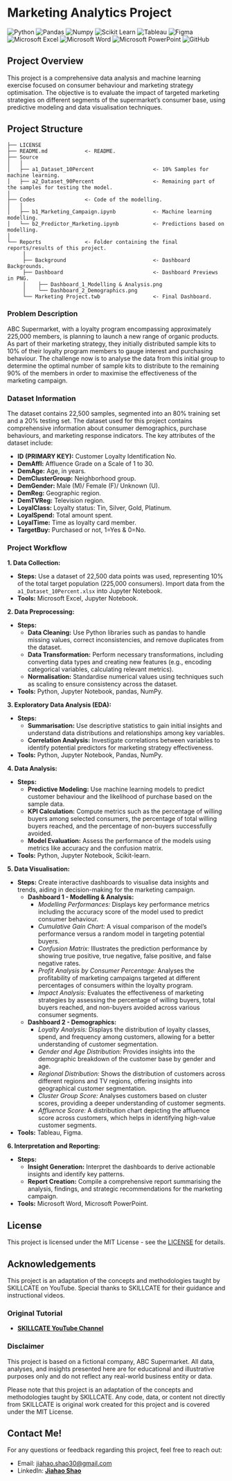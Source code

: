 # Marketing Analytics Project

![Python](https://img.shields.io/badge/Python-FFD43B?style=for-the-badge&logo=python&logoColor=blue)
![Pandas](https://img.shields.io/badge/Pandas-2C2D72?style=for-the-badge&logo=pandas&logoColor=white)
![Numpy](https://img.shields.io/badge/Numpy-777BB4?style=for-the-badge&logo=numpy&logoColor=white)
![Scikit Learn](https://img.shields.io/badge/scikit_learn-F7931E?style=for-the-badge&logo=scikit-learn&logoColor=white)
![Tableau](https://img.shields.io/badge/Tableau-E97627?style=for-the-badge&logo=Tableau&logoColor=white)
![Figma](https://img.shields.io/badge/Figma-F24E1E?style=for-the-badge&logo=figma&logoColor=white)
![Microsoft Excel](https://img.shields.io/badge/Microsoft_Excel-217346?style=for-the-badge&logo=microsoft-excel&logoColor=white)
![Microsoft Word](https://img.shields.io/badge/Microsoft_Word-2B579A?style=for-the-badge&logo=microsoft-word&logoColor=white)
![Microsoft PowerPoint](https://img.shields.io/badge/Microsoft_PowerPoint-B7472A?style=for-the-badge&logo=microsoft-powerpoint&logoColor=white)
![GitHub](https://img.shields.io/badge/github-%23121011.svg?style=for-the-badge&logo=github&logoColor=white)

## Project Overview
This project is a comprehensive data analysis and machine learning exercise focused on consumer behaviour and marketing strategy optimisation. The objective is to evaluate the impact of targeted marketing strategies on different segments of the supermarket’s consumer base, using predictive modeling and data visualisation techniques.

## Project Structure

    ├── LICENSE
    ├── README.md            <- README.
    ├── Source
    │   │
    │   ├── a1_Dataset_10Percent                   <- 10% Samples for machine learning.
    │   ├── a2_Dataset_90Percent                   <- Remaining part of the samples for testing the model.
    │ 
    ├── Codes                <- Code of the modelling.
    │   │
    │   ├── b1_Marketing_Campaign.ipynb            <- Machine learning modelling.
    │   └── b2_Predictor_Marketing.ipynb           <- Predictions based on modelling.
    │ 
    └── Reports              <- Folder containing the final reports/results of this project.
         │
         ├── Background                            <- Dashboard Backgrounds.
         ├── Dashboard                             <- Dashboard Previews in PNG.
         │    ├── Dashboard_1_Modelling & Analysis.png
         │    └── Dashboard_2_Demographics.png
         └── Marketing Project.twb                 <- Final Dashboard.

### Problem Description
ABC Supermarket, with a loyalty program encompassing approximately 225,000 members, is planning to launch a new range of organic products. As part of their marketing strategy, they initially distributed sample kits to 10% of their loyalty program members to gauge interest and purchasing behaviour. The challenge now is to analyse the data from this initial group to determine the optimal number of sample kits to distribute to the remaining 90% of the members in order to maximise the effectiveness of the marketing campaign.

### Dataset Information

The dataset contains 22,500 samples, segmented into an 80% training set and a 20% testing set. The dataset used for this project contains comprehensive information about consumer demographics, purchase behaviours, and marketing response indicators. The key attributes of the dataset include:

- **ID (PRIMARY KEY):** Customer Loyalty Identification No.
- **DemAffl:** Affluence Grade on a Scale of 1 to 30.
- **DemAge:** Age, in years.
- **DemClusterGroup:** Neighborhood group.
- **DemGender:** Male (M)/ Female (F)/ Unknown (U).
- **DemReg:** Geographic region.
- **DemTVReg:** Television region.
- **LoyalClass:** Loyalty status: Tin, Silver, Gold, Platinum.
- **LoyalSpend:** Total amount spent.
- **LoyalTime:** Time as loyalty card member.
- **TargetBuy:** Purchased or not, 1=Yes & 0=No.

### Project Workflow
**1. Data Collection:**
- **Steps:** Use a dataset of 22,500 data points was used, representing 10% of the total target population (225,000 consumers). Import data from the `a1_Dataset_10Percent.xlsx` into Jupyter Notebook. 
- **Tools:** Microsoft Excel, Jupyter Notebook.

**2. Data Preprocessing:**
- **Steps:**
  - **Data Cleaning:** Use Python libraries such as pandas to handle missing values, correct inconsistencies, and remove duplicates from the dataset.
  - **Data Transformation:** Perform necessary transformations, including converting data types and creating new features (e.g., encoding categorical variables, calculating relevant metrics).
  - **Normalisation:** Standardise numerical values using techniques such as scaling to ensure consistency across the dataset.
- **Tools:** Python, Jupyter Notebook, pandas, NumPy.

**3. Exploratory Data Analysis (EDA):**
- **Steps:**
  - **Summarisation:** Use descriptive statistics to gain initial insights and understand data distributions and relationships among key variables.
  - **Correlation Analysis:** Investigate correlations between variables to identify potential predictors for marketing strategy effectiveness.
- **Tools:** Python, Jupyter Notebook, Pandas, NumPy.

**4. Data Analysis:**
- **Steps:**
  - **Predictive Modeling:** Use machine learning models to predict customer behaviour and the likelihood of purchase based on the sample data.
  - **KPI Calculation:** Compute metrics such as the percentage of willing buyers among selected consumers, the percentage of total willing buyers reached, and the percentage of non-buyers successfully avoided.
  - **Model Evaluation:** Assess the performance of the models using metrics like accuracy and the confusion matrix.
- **Tools:** Python, Jupyter Notebook, Scikit-learn.

**5. Data Visualisation:**
- **Steps:** Create interactive dashboards to visualise data insights and trends, aiding in decision-making for the marketing campaign.
  - **Dashboard 1 - Modelling & Analysis:**
    - *Modelling Performances:* Displays key performance metrics including the accuracy score of the model used to predict consumer behaviour.
    - *Cumulative Gain Chart:* A visual comparison of the model’s performance versus a random model in targeting potential buyers.
    - *Confusion Matrix:* Illustrates the prediction performance by showing true positive, true negative, false positive, and false negative rates.
    - *Profit Analysis by Consumer Percentage:* Analyses the profitability of marketing campaigns targeted at different percentages of consumers within the loyalty program.
    - *Impact Analysis:* Evaluates the effectiveness of marketing strategies by assessing the percentage of willing buyers, total buyers reached, and non-buyers avoided across various consumer segments.
  - **Dashboard 2 - Demographics:**
    - *Loyalty Analysis:* Displays the distribution of loyalty classes, spend, and frequency among customers, allowing for a better understanding of customer segmentation.
    - *Gender and Age Distribution:* Provides insights into the demographic breakdown of the customer base by gender and age.
    - *Regional Distribution:* Shows the distribution of customers across different regions and TV regions, offering insights into geographical customer segmentation.
    - *Cluster Group Score:* Analyses customers based on cluster scores, providing a deeper understanding of customer segments.
    - *Affluence Score:* A distribution chart depicting the affluence score across customers, which helps in identifying high-value customer segments.
- **Tools:** Tableau, Figma.

**6. Interpretation and Reporting:**
- **Steps:**
  - **Insight Generation:** Interpret the dashboards to derive actionable insights and identify key patterns.
  - **Report Creation:** Compile a comprehensive report summarising the analysis, findings, and strategic recommendations for the marketing campaign.
- **Tools:** Microsoft Word, Microsoft PowerPoint.

## License
This project is licensed under the MIT License - see the [LICENSE](LICENSE) for details.

## Acknowledgements
This project is an adaptation of the concepts and methodologies taught by SKILLCATE on YouTube. Special thanks to SKILLCATE for their guidance and instructional videos.

### Original Tutorial
- <b>[SKILLCATE YouTube Channel](https://youtu.be/g7hEPopJ4MY?si=6rqY0gc6PiNl12Sm)</b>

### Disclaimer
This project is based on a fictional company, ABC Supermarket. All data, analyses, and insights presented here are for educational and illustrative purposes only and do not reflect any real-world business entity or data.

Please note that this project is an adaptation of the concepts and methodologies taught by SKILLCATE. Any code, data, or content not directly from SKILLCATE is original work created for this project and is covered under the MIT License.

## Contact Me!
For any questions or feedback regarding this project, feel free to reach out:
- Email: jiahao.shao30@gmail.com
- LinkedIn: <b>[Jiahao Shao](https://www.linkedin.com/in/shao-jiahao)</b>
